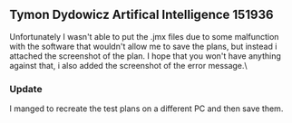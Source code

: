 ## **Tymon Dydowicz Artifical Intelligence 151936**

Unfortunately I wasn't able to put the .jmx files due to some malfunction with the software that wouldn't allow me to save the plans, but instead i attached the screenshot of the plan. I hope that you won't have anything against that, i also added the screenshot of the error message.\

### Update
I manged to recreate the test plans on a different PC and then save them.
